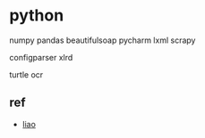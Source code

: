 # python

numpy
pandas
beautifulsoap
pycharm
lxml
scrapy

configparser
xlrd

turtle
ocr





## ref

- [liao](https://www.liaoxuefeng.com/wiki/1016959663602400)




